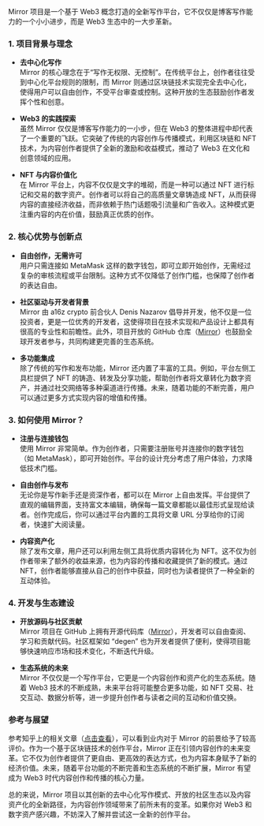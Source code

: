 Mirror 项目是一个基于 Web3 概念打造的全新写作平台，它不仅仅是博客写作能力的一个小小进步，而是 Web3 生态中的一大步革新。

### 1. 项目背景与理念

- **去中心化写作**  
  Mirror 的核心理念在于“写作无权限、无控制”。在传统平台上，创作者往往受到中心化平台规则的限制，而 Mirror 则通过区块链技术实现完全去中心化，使得用户可以自由创作，不受平台审查或控制。这种开放的生态鼓励创作者发挥个性和创意。

- **Web3 的实践探索**  
  虽然 Mirror 仅仅是博客写作能力的一小步，但在 Web3 的整体进程中却代表了一个重要的飞跃。它突破了传统的内容创作与传播模式，利用区块链和 NFT 技术，为内容创作者提供了全新的激励和收益模式，推动了 Web3 在文化和创意领域的应用。

- **NFT 与内容价值化**  
  在 Mirror 平台上，内容不仅仅是文字的堆砌，而是一种可以通过 NFT 进行标记和交易的数字资产。创作者可以将自己的高质量文章铸造成 NFT，从而获得内容的直接经济收益，而非依赖于热门话题吸引流量和广告收入。这种模式更注重内容的内在价值，鼓励真正优质的创作。


### 2. 核心优势与创新点

- **自由创作，无需许可**  
  用户只需连接如 MetaMask 这样的数字钱包，即可立即开始创作，无需经过复杂的审核流程或平台限制。这种方式不仅降低了创作门槛，也保障了创作者的表达自由。

- **社区驱动与开发者背景**  
  Mirror 由 a16z crypto 前合伙人 Denis Nazarov 倡导并开发，他不仅是一位投资者，更是一位优秀的开发者，这使得项目在技术实现和产品设计上都具有很高的专业性和前瞻性。此外，项目开放的 GitHub 仓库（[Mirror](https://github.com/mirror-xyz)）也鼓励全球开发者参与，共同构建更完善的生态系统。

- **多功能集成**  
  除了传统的写作和发布功能，Mirror 还内置了丰富的工具。例如，平台左侧工具栏提供了 NFT 的铸造、转发及分享功能，帮助创作者将文章转化为数字资产，并通过社交网络等多种渠道进行传播。未来，随着功能的不断完善，用户可以通过更多方式实现内容的增值和传播。


### 3. 如何使用 Mirror？

- **注册与连接钱包**  
  使用 Mirror 非常简单。作为创作者，只需要注册账号并连接你的数字钱包（如 MetaMask），即可开始创作。平台的设计充分考虑了用户体验，力求降低技术门槛。

- **自由创作与发布**  
  无论你是写作新手还是资深作者，都可以在 Mirror 上自由发挥。平台提供了直观的编辑界面，支持富文本编辑，确保每一篇文章都能以最佳形式呈现给读者。创作完成后，你可以通过平台内置的工具将文章 URL 分享给你的订阅者，快速扩大阅读量。

- **内容资产化**  
  除了发布文章，用户还可以利用左侧工具将优质内容转化为 NFT。这不仅为创作者带来了额外的收益来源，也为内容的传播和收藏提供了新的模式。通过 NFT，创作者能够直接从自己的创作中获益，同时也为读者提供了一种全新的互动体验。

### 4. 开发与生态建设

- **开放源码与社区贡献**  
  Mirror 项目在 GitHub 上拥有开源代码库（[Mirror](https://github.com/mirror-xyz)），开发者可以自由查阅、学习和贡献代码。社区框架如 “degen” 也为开发者提供了便利，使得项目能够快速响应市场和技术变化，不断迭代升级。

- **生态系统的未来**  
  Mirror 不仅仅是一个写作平台，它更是一个内容创作和资产化的生态系统。随着 Web3 技术的不断成熟，未来平台将可能整合更多功能，如 NFT 交易、社交互动、数据分析等，进一步提升创作者与读者之间的互动和价值交换。


### 参考与展望

参考知乎上的相关文章（[点击查看](https://zhuanlan.zhihu.com/p/425322365)），可以看到业内对于 Mirror 的前景给予了较高评价。作为一个基于区块链技术的创作平台，Mirror 正在引领内容创作的未来变革。它不仅为创作者提供了更自由、更高效的表达方式，也为内容本身赋予了新的经济价值。未来，随着平台功能的不断完善和生态系统的不断扩展，Mirror 有望成为 Web3 时代内容创作和传播的核心力量。

总的来说，Mirror 项目以其创新的去中心化写作模式、开放的社区生态以及内容资产化的全新路径，为内容创作领域带来了前所未有的变革。如果你对 Web3 和数字资产感兴趣，不妨深入了解并尝试这一全新的创作平台。